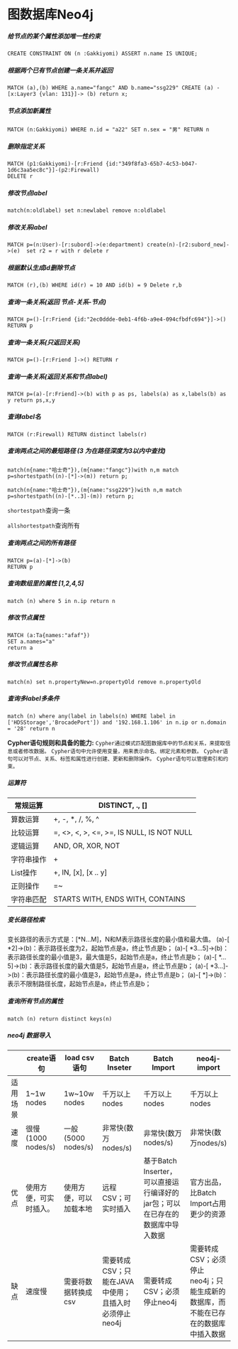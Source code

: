 # 图数据库Neo4j

##### 给节点的某个属性添加唯一性约束

```cypher
CREATE CONSTRAINT ON (n :Gakkiyomi) ASSERT n.name IS UNIQUE;
```

##### 根据两个已有节点创建一条关系并返回

```cypher
MATCH (a),(b) WHERE a.name="fangc" AND b.name="ssg229" CREATE (a) -[x:Layer3 {vlan: 131}]-> (b) return x;
```

##### 节点添加新属性

```cypher
MATCH (n:Gakkiyomi) WHERE n.id = "a22" SET n.sex = "男" RETURN n
```

##### 删除指定关系

```cypher
MATCH (p1:Gakkiyomi)-[r:Friend {id:"349f8fa3-65b7-4c53-b047-1d6c3aa5ec8c"}]-(p2:Firewall) 
DELETE r
```

##### 修改节点label

```cypher
match(n:oldlabel) set n:newlabel remove n:oldlabel
```

##### 修改关系label

```cypher
MATCH p=(n:User)-[r:subord]->(e:department) create(n)-[r2:subord_new]->(e)  set r2 = r with r delete r
```

##### 根据默认生成id删除节点

```cypher
MATCH (r),(b) WHERE id(r) = 10 AND id(b) = 9 Delete r,b
```

##### 查询一条关系(返回 节点-关系-节点)

```cypher
MATCH p=()-[r:Friend {id:"2ec0ddde-0eb1-4f6b-a9e4-094cfbdfc694"}]->() RETURN p
```

##### 查询一条关系(只返回关系)

```cypher
MATCH p=()-[r:Friend ]->() RETURN r
```

##### 查询一条关系(返回关系和节点label)

```cypher
MATCH p=(a)-[r:Friend]->(b) with p as ps, labels(a) as x,labels(b) as y return ps,x,y
```

##### 查询label名

```cypher
MATCH (r:Firewall) RETURN distinct labels(r)
```

##### 查询两点之间的最短路径 (3 为在路径深度为3以内中查找)

```cypher
match(n{name:"哈士奇"}),(m{name:"fangc"})with n,m match p=shortestpath((n)-[*]->(m)) return p;
```



```cypher
match(n{name:"哈士奇"}),(m{name:"ssg229"})with n,m match p=shortestpath((n)-[*..3]-(m)) return p;
```

`shortestpath`查询一条

`allshortestpath`查询所有	

##### 查询两点之间的所有路径

```cypher
MATCH p=(a)-[*]->(b)
RETURN p
```

##### 查询数组里的属性 [1,2,4,5]

```cypher
match (n) where 5 in n.ip return n
```

##### 修改节点属性

```cypher
MATCH (a:Ta{names:"afaf"}) 
SET a.names="a"
return a
```

##### 修改节点属性名称

~~~cypher
match(n) set n.propertyNew=n.propertyOld remove n.propertyOld
~~~

##### 查询多label多条件

```cypher
match (n) where any(label in labels(n) WHERE label in ['HDSStorage','BrocadePort']) and '192.168.1.106' in n.ip or n.domain = '28' return n
```



**Cypher语句规则和具备的能力:**
 `Cypher通过模式匹配图数据库中的节点和关系，来提取信息或者修改数据。`
 `Cypher语句中允许使用变量，用来表示命名、绑定元素和参数。`
 `Cypher语句可以对节点、关系、标签和属性进行创建、更新和删除操作。`
 `Cypher语句可以管理索引和约束。`

##### 运算符

| 常规运算   | DISTINCT, ., []                           |
| ---------- | ----------------------------------------- |
| 算数运算   | +, -, *, /, %, ^                          |
| 比较运算   | =, <>, <, >, <=, >=, IS NULL, IS NOT NULL |
| 逻辑运算   | AND, OR, XOR, NOT                         |
| 字符串操作 | +                                         |
| List操作   | +, IN, [x], [x .. y]                      |
| 正则操作   | =~                                        |
| 字符串匹配 | STARTS WITH, ENDS WITH, CONTAINS          |



##### 变长路径检索

变长路径的表示方式是：[*N…M]，N和M表示路径长度的最小值和最大值。
(a)-[ *2]->(b)：表示路径长度为2，起始节点是a，终止节点是b；
(a)-[ *3…5]->(b)：表示路径长度的最小值是3，最大值是5，起始节点是a，终止节点是b；
(a)-[ *…5]->(b)：表示路径长度的最大值是5，起始节点是a，终止节点是b；
(a)-[ *3…]->(b)：表示路径长度的最小值是3，起始节点是a，终止节点是b；
(a)-[ *]->(b)：表示不限制路径长度，起始节点是a，终止节点是b；



##### 查询所有节点的属性

```cypher 
match (n) return distinct keys(n)
```



##### neo4j 数据导入

|          | create语句             | load csv语句           | Batch Inseter                                        | Batch Import                                                 | neo4j-import                                                 |
| -------- | ---------------------- | ---------------------- | ---------------------------------------------------- | ------------------------------------------------------------ | ------------------------------------------------------------ |
| 适用场景 | 1~1w nodes             | 1w~10w nodes           | 千万以上 nodes                                       | 千万以上 nodes                                               | 千万以上 nodes                                               |
| 速度     | 很慢(1000 nodes/s)     | 一般(5000 nodes/s)     | 非常快(数万nodes/s)                                  | 非常快(数万nodes/s)                                          | 非常快(数万nodes/s)                                          |
| 优点     | 使用方便，可实时插入。 | 使用方便，可以加载本地 | 远程CSV；可实时插入                                  | 基于Batch Inserter，可以直接运行编译好的jar包；可以在已存在的数据库中导入数据 | 官方出品，比Batch Import占用更少的资源                       |
| 缺点     | 速度慢                 | 需要将数据转换成csv    | 需要转成CSV；只能在JAVA中使用；且插入时必须停止neo4j | 需要转成CSV；必须停止neo4j                                   | 需要转成CSV；必须停止neo4j；只能生成新的数据库，而不能在已存在的数据库中插入数据 |

